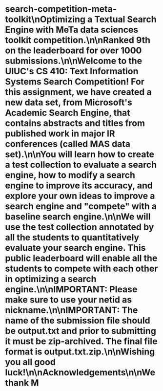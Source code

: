 # search-competition-meta-toolkit\nOptimizing a Textual Search Engine with MeTa data sciences toolkit competition.\n\nRanked 9th on the leaderboard for over 1000 submissions.\n\nWelcome to the UIUC's CS 410: Text Information Systems  Search Competition! For this assignment, we have created a new data set, from Microsoft's Academic Search Engine, that contains abstracts and titles from published work in major IR conferences (called MAS data set).\n\nYou will learn how to create a test collection to evaluate a search engine, how to modify a search engine to improve its accuracy, and explore your own ideas to improve a search engine and "compete" with a baseline search engine.\n\nWe will use the test collection annotated by all the students to quantitatively evaluate your search engine. This public leaderboard will enable all the students to compete with each other in optimizing a search engine.\n\nIMPORTANT: Please make sure to use your netid as nickname.\n\nIMPORTANT: The name of the submission file should be output.txt and prior to submitting it must be zip-archived. The final file format is output.txt.zip.\n\nWishing you all good luck!\n\nAcknowledgements\n\nWe thank M